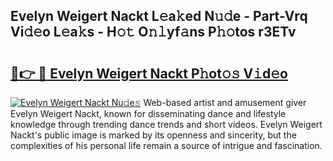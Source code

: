 ## Evelyn Weigert Nackt L𝚎a𝚔ed N𝚞𝚍e - Part-Vrq Vi𝚍𝚎o L𝚎a𝚔s - H𝚘𝚝 O𝚗𝚕yf𝚊ns P𝚑𝚘tos r3ETv

# <h2><a href="http://kf5bbvo.oniu.top/?m=Evelyn+Weigert+Nackt">🔗👉 🔴 Evelyn Weigert Nackt P𝚑ot𝚘𝚜 V𝚒d𝚎o</a></h2>

[![Evelyn Weigert Nackt Nu𝚍e𝚜](https://i.imgur.com/0qMVB7G.gif)](http://kf5bbvo.oniu.top/?m=Evelyn+Weigert+Nackt)
Web-based artist and amusement giver Evelyn Weigert Nackt, known for disseminating dance and lifestyle knowledge through trending dance trends and short videos. Evelyn Weigert Nackt's public image is marked by its openness and sincerity, but the complexities of his personal life remain a source of intrigue and fascination.  
